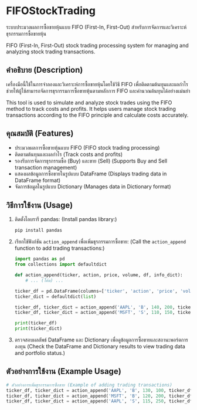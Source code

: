# FIFOStockTrading

ระบบประมวลผลการซื้อขายหุ้นแบบ FIFO (First-In, First-Out) สำหรับการจัดการและวิเคราะห์ธุรกรรมการซื้อขายหุ้น

FIFO (First-In, First-Out) stock trading processing system for managing and analyzing stock trading transactions.

## คำอธิบาย (Description)

เครื่องมือนี้ใช้ในการจำลองและวิเคราะห์การซื้อขายหุ้นโดยใช้วิธี FIFO เพื่อติดตามต้นทุนและผลกำไร ช่วยให้ผู้ใช้สามารถจัดการธุรกรรมการซื้อขายหุ้นตามหลักการ FIFO และคำนวณต้นทุนได้อย่างแม่นยำ

This tool is used to simulate and analyze stock trades using the FIFO method to track costs and profits. It helps users manage stock trading transactions according to the FIFO principle and calculate costs accurately.

## คุณสมบัติ (Features)

* ประมวลผลการซื้อขายหุ้นแบบ FIFO (FIFO stock trading processing)
* ติดตามต้นทุนและผลกำไร (Track costs and profits)
* รองรับการจัดการธุรกรรมซื้อ (Buy) และขาย (Sell) (Supports Buy and Sell transaction management)
* แสดงผลข้อมูลการซื้อขายในรูปแบบ DataFrame (Displays trading data in DataFrame format)
* จัดการข้อมูลในรูปแบบ Dictionary (Manages data in Dictionary format)

## วิธีการใช้งาน (Usage)

1.  ติดตั้งไลบรารี pandas: (Install pandas library:)

    ```bash
    pip install pandas
    ```

2.  เรียกใช้ฟังก์ชัน `action_append` เพื่อเพิ่มธุรกรรมการซื้อขาย: (Call the `action_append` function to add trading transactions:)

    ```python
    import pandas as pd
    from collections import defaultdict

    def action_append(ticker, action, price, volume, df, info_dict):
        # ... (โค้ด) ...

    ticker_df = pd.DataFrame(columns=['ticker', 'action', 'price', 'volume'])
    ticker_dict = defaultdict(list)

    ticker_df, ticker_dict = action_append('AAPL', 'B', 140, 200, ticker_df, ticker_dict)
    ticker_df, ticker_dict = action_append('MSFT', 'S', 110, 150, ticker_df, ticker_dict)

    print(ticker_df)
    print(ticker_dict)
    ```

3.  ตรวจสอบผลลัพธ์ DataFrame และ Dictionary เพื่อดูข้อมูลการซื้อขายและสถานะพอร์ตการลงทุน (Check the DataFrame and Dictionary results to view trading data and portfolio status.)

## ตัวอย่างการใช้งาน (Example Usage)

```python
# ตัวอย่างการเพิ่มธุรกรรมการซื้อขาย (Example of adding trading transactions)
ticker_df, ticker_dict = action_append('AAPL', 'B', 130, 100, ticker_df, ticker_dict)
ticker_df, ticker_dict = action_append('MSFT', 'B', 120, 200, ticker_df, ticker_dict)
ticker_df, ticker_dict = action_append('AAPL', 'S', 115, 250, ticker_df, ticker_dict)
